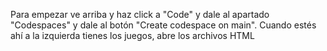 Para empezar ve arriba y haz click a "Code" y dale al apartado "Codespaces" y dale al botón "Create codespace on main".
Cuando estés ahí a la izquierda tienes los juegos, abre los archivos HTML

